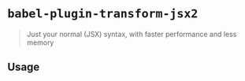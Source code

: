 # `babel-plugin-transform-jsx2`

> Just your normal (JSX) syntax, with faster performance and less memory

## Usage
